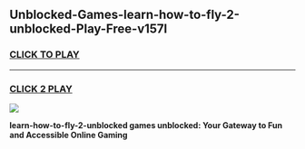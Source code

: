 
## Unblocked-Games-learn-how-to-fly-2-unblocked-Play-Free-v157l
<h3>
<a href="https://premium76.site?title=learn-how-to-fly-2-unblocked&ref=10A">CLICK TO PLAY</a></h3>
<hr>

<h3>
<a href="https://premium76.site?title=learn-how-to-fly-2-unblocked&ref=10A">CLICK 2 PLAY</a>
  
</h3>

<a href="https://premium76.site?title=learn-how-to-fly-2-unblocked&ref=10A"><img src="https://clearcache.store/games.png"></a>


**learn-how-to-fly-2-unblocked games unblocked: Your Gateway to Fun and Accessible Online Gaming**

